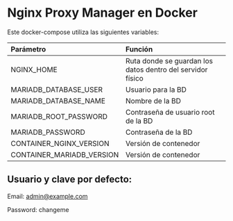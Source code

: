 # Nginx Proxy Manager en Docker

Este docker-compose utiliza las siguientes variables:

|  Parámetro                    |   Función                                                     |
|:------------------------------|:--------------------------------------------------------------|
| NGINX_HOME                    | Ruta donde se guardan los datos dentro del servidor físico    |
| MARIADB_DATABASE_USER         | Usuario para la BD                                            |
| MARIADB_DATABASE_NAME         | Nombre de la BD                                               |
| MARIADB_ROOT_PASSWORD         | Contraseña de usuario root de la BD                           |
| MARIADB_PASSWORD              | Contraseña de la BD                                           |
| CONTAINER_NGINX_VERSION       | Versión de contenedor                                         |
| CONTAINER_MARIADB_VERSION     | Versión de contenedor                                         |


## Usuario y clave por defecto:

<note>Email: admin@example.com</note>

<note>Password: changeme</note>
